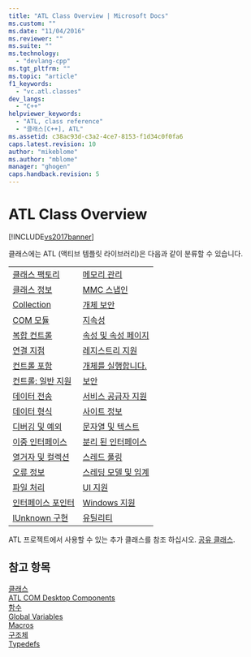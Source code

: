 ```yaml
---
title: "ATL Class Overview | Microsoft Docs"
ms.custom: ""
ms.date: "11/04/2016"
ms.reviewer: ""
ms.suite: ""
ms.technology: 
  - "devlang-cpp"
ms.tgt_pltfrm: ""
ms.topic: "article"
f1_keywords: 
  - "vc.atl.classes"
dev_langs: 
  - "C++"
helpviewer_keywords: 
  - "ATL, class reference"
  - "클래스[C++], ATL"
ms.assetid: c38ac93d-c3a2-4ce7-8153-f1d34c0f0fa6
caps.latest.revision: 10
author: "mikeblome"
ms.author: "mblome"
manager: "ghogen"
caps.handback.revision: 5
---
```

# ATL Class Overview
[!INCLUDE[vs2017banner](../assembler/inline/includes/vs2017banner.md)]

클래스에는 ATL \(액티브 템플릿 라이브러리\)은 다음과 같이 분류할 수 있습니다.  
  
|||  
|-|-|  
|[클래스 팩토리](../atl/class-factories-classes.md)|[메모리 관리](../atl/memory-management-classes.md)|  
|[클래스 정보](../atl/class-information-classes.md)|[MMC 스냅인](../atl/mmc-snap-in-classes.md)|  
|[Collection](../atl/collection-classes.md)|[개체 보안](../atl/object-safety-classes.md)|  
|[COM 모듈](../atl/com-modules-classes.md)|[지속성](../atl/persistence-classes.md)|  
|[복합 컨트롤](../atl/composite-controls-classes.md)|[속성 및 속성 페이지](../atl/properties-and-property-pages-classes.md)|  
|[연결 지점](../atl/connection-points-classes.md)|[레지스트리 지원](../atl/registry-support-classes.md)|  
|[컨트롤 포함](../atl/control-containment-classes.md)|[개체를 실행합니다.](../atl/running-objects-classes.md)|  
|[컨트롤: 일반 지원](../atl/controls-general-support-classes.md)|[보안](../atl/security-classes.md)|  
|[데이터 전송](../atl/data-transfer-classes.md)|[서비스 공급자 지원](../atl/service-provider-support-classes.md)|  
|[데이터 형식](../atl/data-types-classes.md)|[사이트 정보](../atl/site-information-classes.md)|  
|[디버깅 및 예외](../atl/debugging-and-exceptions-classes.md)|[문자열 및 텍스트](../atl/string-and-text-classes.md)|  
|[이중 인터페이스](../atl/dual-interfaces-classes.md)|[분리 된 인터페이스](../atl/tear-off-interfaces-classes.md)|  
|[열거자 및 컬렉션](../atl/enumerators-and-collections-classes.md)|[스레드 풀링](../atl/thread-pooling-classes.md)|  
|[오류 정보](../atl/error-information-classes.md)|[스레딩 모델 및 임계](../atl/threading-models-and-critical-sections-classes.md)|  
|[파일 처리](../atl/file-handling-classes.md)|[UI 지원](../atl/ui-support-classes.md)|  
|[인터페이스 포인터](../atl/interface-pointers-classes.md)|[Windows 지원](../atl/windows-support-classes.md)|  
|[IUnknown 구현](../atl/iunknown-implementation-classes.md)|[유틸리티](../atl/utility-classes.md)|  
  
 ATL 프로젝트에서 사용할 수 있는 추가 클래스를 참조 하십시오.  [공유 클래스](../atl-mfc-shared/atl-mfc-shared-classes.md).  
  
## 참고 항목  
 [클래스](../atl/reference/atl-classes.md)   
 [ATL COM Desktop Components](../atl/atl-com-desktop-components.md)   
 [함수](../atl/reference/atl-functions.md)   
 [Global Variables](../atl/reference/atl-global-variables.md)   
 [Macros](../atl/reference/atl-macros.md)   
 [구조체](../atl/reference/atl-structures.md)   
 [Typedefs](../atl/reference/atl-typedefs.md)